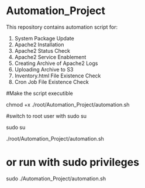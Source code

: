 # Automation_Project

This repository contains automation script for:  

1. System Package Update  
2. Apache2 Installation  
3. Apache2 Status Check  
4. Apache2 Service Enablement  
5. Creating Archive of Apache2 Logs  
6. Uploading Archive to S3  
7. Inventory.html File Existence Check  
8. Cron Job File Existence Check

#Make the script executible  

chmod  +x  ./root/Automation_Project/automation.sh  

#switch to root user with sudo su  

sudo  su  

./root/Automation_Project/automation.sh  

# or run with sudo privileges  
sudo ./Automation_Project/automation.sh